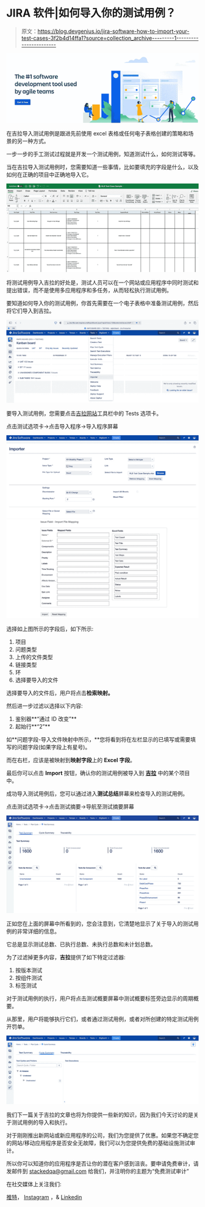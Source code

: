 # JIRA 软件|如何导入你的测试用例？

> 原文：<https://blog.devgenius.io/jira-software-how-to-import-your-test-cases-3f2b4d14ffa1?source=collection_archive---------1----------------------->

![](img/694bcd7de64f0635375d9af45c3e8e99.png)

在吉拉导入测试用例是跟进先前使用 excel 表格或任何电子表格创建的策略和场景的另一种方式。

一步一步的手工测试过程就是开发一个测试用例，知道测试什么，如何测试等等。

当在吉拉导入测试用例时，您需要知道一些事情，比如要填充的字段是什么，以及如何在正确的项目中正确地导入它。

![](img/80b598adf2503370afc08ca84ce353c8.png)

将测试用例导入吉拉的好处是，测试人员可以在一个网站或应用程序中同时测试和提出错误，而不是使用多应用程序和多任务，从而轻松执行测试用例。

要知道如何导入你的测试用例，你首先需要在一个电子表格中准备测试用例，然后将它们导入到吉拉。

![](img/08b8bb8e11352bda076e473064d4643e.png)

要导入测试用例，您需要点击[吉拉网站](https://www.atlassian.com/software/jira)工具栏中的 Tests 选项卡。

点击测试选项卡->点击导入程序->导入程序屏幕

![](img/b27785b2b9beca142396cbc1c7c103f0.png)![](img/411f77860976fab516f4239bdcaa4bff.png)

选择如上图所示的字段后，如下所示:

1.  项目
2.  问题类型
3.  上传的文件类型
4.  链接类型
5.  环
6.  选择要导入的文件

选择要导入的文件后，用户将点击**检索映射。**

然后进一步过滤以选择以下内容:

1.  鉴别器**“通过 ID 改变”**
2.  起始行**“2”**

如**问题字段-导入文件映射中所示，**您将看到将在左栏显示的已填写或需要填写的问题字段(如果字段上有星号)。

而在右栏，应该是被映射到**映射字段**上的 **Excel 字段**。

最后你可以点击 **Import** 按钮，确认你的测试用例被导入到 [**吉拉**](https://www.atlassian.com/software/jira) 中的某个项目中。

成功导入测试用例后，您可以通过进入**测试总结**屏幕来检查导入的测试用例。

点击测试选项卡->点击测试摘要->导航至测试摘要屏幕

![](img/7ed00029c832b7093c755c7942bcd97d.png)

正如您在上面的屏幕中所看到的，您会注意到，它清楚地显示了关于导入的测试用例的非常详细的信息。

它总是显示测试总数、已执行总数、未执行总数和未计划总数。

为了过滤掉更多内容，**吉拉**提供了如下特定过滤器:

1.  按版本测试
2.  按组件测试
3.  标签测试

对于测试用例的执行，用户将点击测试概要屏幕中测试概要标签旁边显示的周期概要。

从那里，用户将能够执行它们，或者通过测试用例，或者对所创建的特定测试用例开罚单。

![](img/d2a322a7820c4e8042fee93283ae1ac8.png)

我们下一篇关于吉拉的文章也将为你提供一些新的知识，因为我们今天讨论的是关于测试用例的导入和执行。

对于刚刚推出新网站或新应用程序的公司，我们为您提供了优惠。如果您不确定您的网站/移动应用程序是否安全无故障，我们可以为您提供免费的基础设施测试审计。

所以你可以知道你的应用程序是否让你的潜在客户感到沮丧。要申请免费审计，请发邮件到 stackedqa@gmail.com 给我们，并注明你的主题为“免费测试审计”

在社交媒体上关注我们:

[推特](https://twitter.com/stackedqa)， [Instagram](https://instagram.com/stackedqa) ，& [Linkedin](https://www.linkedin.com/company/stackedqa)